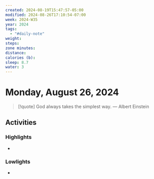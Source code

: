 ```yaml
---
created: 2024-08-19T15:47:57-05:00
modified: 2024-08-26T17:10:54-07:00
week: 2024-W35
year: 2024
tags:
  - "#daily-note"
weight: 
steps: 
zone minutes: 
distance: 
calories (b): 
sleep: 8.7
water: 3
---
```

# Monday, August 26, 2024

> [!quote] God always takes the simplest way.
> — Albert Einstein
## Activities

### Highlights
- 
### Lowlights
- 